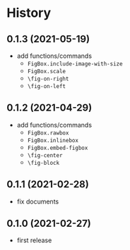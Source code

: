 # History

## 0.1.3 (2021-05-19)

* add functions/commands
  * `FigBox.include-image-with-size`
  * `FigBox.scale`
  * `\fig-on-right`
  * `\fig-on-left`

## 0.1.2 (2021-04-29)

* add functions/commands
  * `FigBox.rawbox`
  * `FigBox.inlinebox`
  * `FigBox.embed-figbox`
  * `\fig-center`
  * `\fig-block`

## 0.1.1 (2021-02-28)

* fix documents

## 0.1.0 (2021-02-27)

* first release
